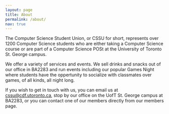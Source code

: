 ```yaml
---
layout: page
title: About
permalink: /about/
nav: true
---
```


The Computer Science Student Union, or CSSU for short, represents over 1200 Computer Science students who are either taking a Computer Science course or are part of a Computer Science POSt at the University of Toronto St. George campus.

We offer a variety of services and events. We sell drinks and snacks out of our office in BA2283 and run events including our popular Games Night where students have the oppertunity to socialize with classmates over games, of all kinds, all night long.

If you wish to get in touch with us, you can email us at <cssu@cdf.utoronto.ca>, stop by our office on the UofT St. George campus at BA2283, or you can contact one of our members directly from our members page.
